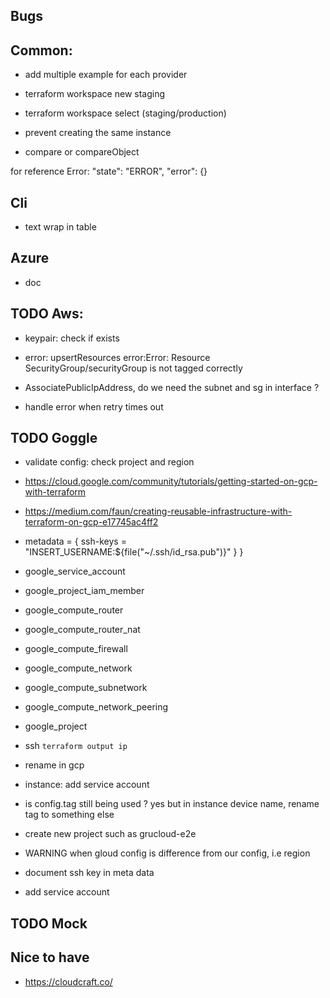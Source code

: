 ## Bugs

## Common:

- add multiple example for each provider

- terraform workspace new staging
- terraform workspace select (staging/production)

- prevent creating the same instance
- compare or compareObject

for reference Error:
"state": "ERROR",
"error": {}

## Cli

- text wrap in table

## Azure

- doc

## TODO Aws:

- keypair: check if exists

- error: upsertResources error:Error: Resource SecurityGroup/securityGroup is not tagged correctly
- AssociatePublicIpAddress, do we need the subnet and sg in interface ?
- handle error when retry times out

## TODO Goggle

- validate config: check project and region

- https://cloud.google.com/community/tutorials/getting-started-on-gcp-with-terraform
- https://medium.com/faun/creating-reusable-infrastructure-with-terraform-on-gcp-e17745ac4ff2

- metadata = {
  ssh-keys = "INSERT_USERNAME:\${file("~/.ssh/id_rsa.pub")}"
  }
  }
- google_service_account
- google_project_iam_member
- google_compute_router
- google_compute_router_nat
- google_compute_firewall
- google_compute_network
- google_compute_subnetwork
- google_compute_network_peering
- google_project

- ssh `terraform output ip`
- rename in gcp
- instance: add service account
- is config.tag still being used ? yes but in instance device name, rename tag to something else
- create new project such as grucloud-e2e
- WARNING when gloud config is difference from our config, i.e region
- document ssh key in meta data
- add service account

## TODO Mock

## Nice to have

- https://cloudcraft.co/
